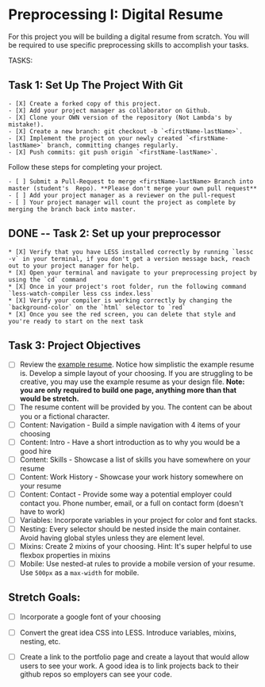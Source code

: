 # Preprocessing I: Digital Resume

For this project you will be building a digital resume from scratch. You will be required to use specific preprocessing skills to accomplish your tasks.  

TASKS:

## Task 1: Set Up The Project With Git

    - [X] Create a forked copy of this project.
    - [X] Add your project manager as collaborator on Github.
    - [X] Clone your OWN version of the repository (Not Lambda's by mistake!).
    - [X] Create a new branch: git checkout -b `<firstName-lastName>`.
    - [X] Implement the project on your newly created `<firstName-lastName>` branch, committing changes regularly.
    - [X] Push commits: git push origin `<firstName-lastName>`.
 
Follow these steps for completing your project.

    - [ ] Submit a Pull-Request to merge <firstName-lastName> Branch into master (student's  Repo). **Please don't merge your own pull request**
    - [ ] Add your project manager as a reviewer on the pull-request
    - [ ] Your project manager will count the project as complete by merging the branch back into master.

## DONE -- Task 2: Set up your preprocessor
    * [X] Verify that you have LESS installed correctly by running `lessc -v` in your terminal, if you don't get a version message back, reach out to your project manager for help.
    * [X] Open your terminal and navigate to your preprocessing project by using the `cd` command
    * [X] Once in your project's root folder, run the following command `less-watch-compiler less css index.less`
    * [X] Verify your compiler is working correctly by changing the `background-color` on the `html` selector to `red`
    * [X] Once you see the red screen, you can delete that style and you're ready to start on the next task

## Task 3: Project Objectives

* [ ] Review the [example resume](resume-example.png).  Notice how simplistic the example resume is.  Develop a simple layout of your choosing. If you are struggling to be creative, you may use the example resume as your design file. 
**Note: you are only required to build one page, anything more than that would be stretch.**
* [ ] The resume content will be provided by you. The content can be about you or a fictional character.  
* [ ] Content: Navigation - Build a simple navigation with 4 items of your choosing
* [ ] Content: Intro - Have a short introduction as to why you would be a good hire
* [ ] Content: Skills - Showcase a list of skills you have somewhere on your resume
* [ ] Content: Work History - Showcase your work history somewhere on your resume
* [ ] Content: Contact - Provide some way a potential employer could contact you.  Phone number, email, or a full on contact form (doesn't have to work)
* [ ] Variables: Incorporate variables in your project for color and font stacks.  
* [ ] Nesting: Every selector should be nested inside the main container.  Avoid having global styles unless they are element level.
* [ ] Mixins: Create 2 mixins of your choosing. Hint: It's super helpful to use flexbox properties in mixins
* [ ] Mobile: Use nested-at rules to provide a mobile version of your resume.  Use `500px` as a `max-width` for mobile. 

## Stretch Goals: 
* [ ] Incorporate a google font of your choosing
* [ ] Convert the great idea CSS into LESS.  Introduce variables, mixins, nesting, etc. 
* [ ] Create a link to the portfolio page and create a layout that would allow users to see your work.  A good idea is to link projects back to their github repos so employers can see your code.



